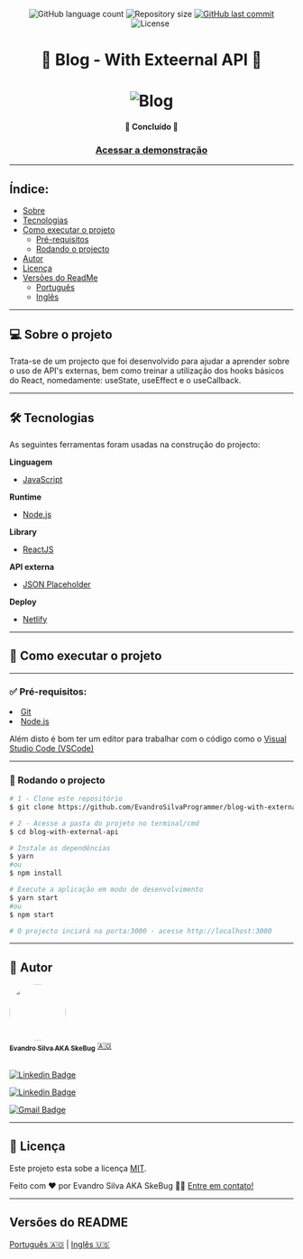 <p align="center">
  <img alt="GitHub language count" src="https://img.shields.io/github/languages/count/EvandroSilvaProgrammer/blog-with-external-api?color=%2304D361">

  <img alt="Repository size" src="https://img.shields.io/github/repo-size/EvandroSilvaProgrammer/blog-with-external-api">

  <a href="https://github.com/tgmarinho/README-ecoleta/commits/master">
    <img alt="GitHub last commit" src="https://img.shields.io/github/last-commit/EvandroSilvaProgrammer/blog-with-external-api">
  </a>
    
   <img alt="License" src="https://img.shields.io/badge/license-MIT-brightgreen">

   <img alt="" src="https://img.shields.io/badge/Feito por-Evandro Silva AKA SkeBug-blueviolet">
</p>
<h1 align="center" style="font-weight: bold"> 📰 Blog - With Exteernal API 📰</h1>
<h1 align="center">
    <img alt="Blog" title="#Blog" src="src/assets/images/readMe/banner.gif" />
</h1>

<h4 align="center"> 
	🚧 Concluído 🚧
</h4>

<h3 align="center"> <a href="https://admiring-lalande-c76a7f.netlify.app/">Acessar a demonstração</a> </h3>

---
## Índice:
<!--ts-->
   * [Sobre](#-sobre-o-projeto)
   * [Tecnologias](#-tecnologias)
   * [Como executar o projeto](#-como-executar-o-projeto)
      * [Pré-requisitos](#-pré-requisitos)
      * [Rodando o projecto](#-rodando-o-projeto)
   * [Autor](#-autor)
   * [Licença](#-licença)
   * [Versões do ReadMe](#-versões-do-readme)
        * [Português](./README-pt.md)
        * [Inglês](./README.md)
<!--/ts-->
<!--te-->
---
## 💻 Sobre o projeto

<p>
    Trata-se de um projecto que foi desenvolvido para ajudar a aprender sobre o uso de API's externas, bem como treinar a utilização dos hooks básicos do React, nomedamente: useState, useEffect e o useCallback.
</p>

---
## 🛠 Tecnologias
<p>As seguintes ferramentas foram usadas na construção do projecto:</p>
<strong>Linguagem</strong>
<ul>
    <li>
        <a href="https://www.w3schools.com/js/">JavaScript</a> 
    </li>
</ul>

<strong>Runtime</strong>
<ul>
    <li><a href="https://nodejs.org/en/">Node.js</a></li>
</ul>

<strong>Library</strong>
<ul>
    <li><a href="https://reactjs.org/">ReactJS</a></li>
</ul>

<strong>API externa</strong>
<ul>
    <li><a href="https://jsonplaceholder.typicode.com/">JSON Placeholder</a></li>
</ul>

<strong>Deploy</strong>
<ul>
    <li><a href="https://www.netlify.com/">Netlify</a></li>
</ul>

---
## 🚀 Como executar o projeto
---
### ✅ Pré-requisitos:

<li><a href="https://git-scm.com">Git</a></li>
<li><a href="https://nodejs.org/en/">Node.js</a></li>
<p>Além disto é bom ter um editor para trabalhar com o código como o <a href="https://code.visualstudio.com/">Visual Studio Code (VSCode)</a> </p>

---
### 🎲 Rodando o projecto

```bash
# 1 - Clone este repositório
$ git clone https://github.com/EvandroSilvaProgrammer/blog-with-external-api.git

# 2 - Acesse a pasta do projeto no terminal/cmd
$ cd blog-with-external-api

# Instale as dependências
$ yarn
#ou
$ npm install

# Execute a aplicação em modo de desenvolvimento
$ yarn start
#ou
$ npm start

# O projecto inciará na porta:3000 - acesse http://localhost:3000

```

---

## 🦸 Autor

<a href="https://github.com/EvandroSilvaProgrammer">
 <img style="border-radius: 50%;" src="https://avatars.githubusercontent.com/u/67426023?v=4" width="100px;" alt=""/>
 <br />
 <sub><b>Evandro Silva AKA SkeBug</b></sub></a> <a href="https://github.com/EvandroSilvaProgrammer" title="EvandroSilva">🇦🇴</a>
 <br /> <br />

[![Linkedin Badge](https://img.shields.io/badge/-Evandro-blue?style=flat-square&logo=Linkedin&logoColor=white&link=https://www.linkedin.com/in/evandrosilva-programmer/)](https://www.linkedin.com/in/evandrosilva-programmer/) 

[![Linkedin Badge](https://img.shields.io/badge/-Evandro-blue?style=flat-square&logo=facebook&logoColor=white&link=https://www.facebook.com/evandrosilva.programmer)](https://www.facebook.com/evandrosilva.programmer)

[![Gmail Badge](https://img.shields.io/badge/-evandrosilva.programmer@gmail.com-c14438?style=flat-square&logo=Gmail&logoColor=white&link=mailto:tgmarinho@gmail.com)](mailto:evandrosilva.programmer@gmail.com)

---

## 📝 Licença

Este projeto esta sobe a licença [MIT](./LICENSE).

Feito com ❤️ por Evandro Silva AKA SkeBug 👋🏽 [Entre em contato!](https://www.linkedin.com/in/evandrosilva-programmer/)

---

##  Versões do README

[Português 🇦🇴](./README.md)  |  [Inglês 🇺🇸](./README-en.md) 
